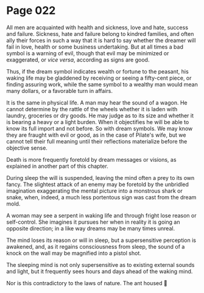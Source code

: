 # Page 022
All men are acquainted with health and sickness, love and hate,
success and failure. Sickness, hate and failure belong to kindred families,
and often ally their forces in such a way that it is hard to say whether
the dreamer will fail in love, health or some business undertaking.
But at all times a bad symbol is a warning of evil, though that evil may
be minimized or exaggerated, or _vice versa_, according as signs are good.


Thus, if the dream symbol indicates wealth or fortune to the peasant,
his waking life may be gladdened by receiving or seeing a fifty-cent piece,
or finding assuring work, while the same symbol to a wealthy man would
mean many dollars, or a favorable turn in affairs.


It is the same in physical life. A man may hear the sound of a wagon.
He cannot determine by the rattle of the wheels whether it is laden
with laundry, groceries or dry goods. He may judge as to its size
and whether it is bearing a heavy or a light burden. When it
objectifies he will be able to know its full import and not before.
So with dream symbols. We may know they are fraught with evil or good,
as in the case of Pilate's wife, but we cannot tell their full meaning
until their reflections materialize before the objective sense.


Death is more frequently foretold by dream messages or visions,
as explained in another part of this chapter.


During sleep the will is suspended, leaving the mind often a prey
to its own fancy. The slightest attack of an enemy may be foretold
by the unbridled imagination exaggerating the mental picture into
a monstrous shark or snake, when, indeed, a much less portentous
sign was cast from the dream mold.


A woman may see a serpent in waking life and through fright lose reason
or self-control. She imagines it pursues her when in reality it is going
an opposite direction; in a like way dreams may be many times unreal.


The mind loses its reason or will in sleep, but a supersensitive
perception is awakened, and, as it regains consciousness from sleep,
the sound of a knock on the wall may be magnified into a pistol shot.


The sleeping mind is not only supersensitive as to existing external sounds
and light, but it frequently sees hours and days ahead of the waking mind.


Nor is this contradictory to the laws of nature. The ant housed
